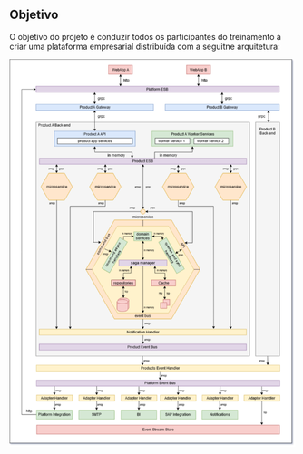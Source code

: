 ## Objetivo

O objetivo do projeto é conduzir todos os participantes do treinamento à criar uma plataforma empresarial distribuída com a seguitne arquitetura:

![Arquitetura](general_architecture.png)

